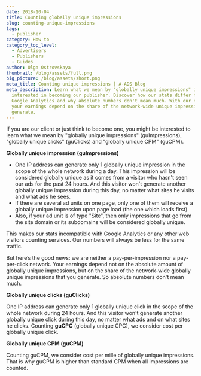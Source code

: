 ```yaml
---
date: 2018-10-04
title: Counting globally unique impressions
slug: counting-unique-impressions
tags:
  - publisher
category: How to
category_top_level:
  - Advertisers
  - Publishers
  - Guides
author: Olga Ostrovskaya
thumbnail: /blog/assets/full.png
big_picture: /blog/assets/short.png
meta_title: Counting unique impressions | A-ADS Blog
meta_description: Learn what we mean by "globally unique impressions" if you're
  interested in becoming our publisher. Discover how our stats differ from
  Google Analytics and why absolute numbers don't mean much. With our network,
  your earnings depend on the share of the network-wide unique impressions you
  generate.
---
```

If you are our client or just think to become one, you might be interested to learn what we mean by "globally unique impressions" (guImpressions), "globally unique clicks" (guClicks) and "globally unique CPM" (guCPM).

**G﻿lobally unique impression (guImpressions)**

* One IP address can generate only 1 globally unique impression in the scope of the whole network during a day. This impression will be considered globally unique as it comes from a visitor who hasn't seen our ads for the past 24 hours. And this visitor won't generate another globally unique impression during this day, no matter what sites he visits and what ads he sees.
* If there are several ad units on one page, only one of them will receive a globally unique impression upon page load (the one which loads first).
* Also, if your ad unit is of type "Site", then only impressions that go from the site domain or its subdomains will be considered globally unique.

This makes our stats incompatible with Google Analytics or any other web visitors counting services. Our numbers will always be less for the same traffic.

But here’s the good news: we are neither a pay-per-impression nor a pay-per-click network. Your earnings depend not on the absolute amount of globally unique impressions, but on the share of the network-wide globally unique impressions that you generate. So absolute numbers don't mean much.

**G﻿lobally unique clicks (guClicks)**

One IP address can generate only 1 globally unique click in the scope of the whole network during 24 hours. And this visitor won't generate another globally unique click during this day, no matter what ads and on what sites he clicks. C﻿ounting **guCPC** (globally unique CPC), we consider cost per globally unique click.

**G﻿lobally unique CPM (guCPM)**

C﻿ounting guCPM, we consider cost per mille of globally unique impressions. That is why guCPM is higher than standard CPM when all impressions are counted.